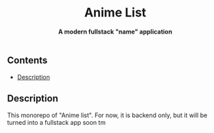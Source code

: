 <div align="center"> <h1>Anime List</h1> </div>
<div align="center"><b>A modern fullstack "name" application</b></div>
</br>

## Contents

- [Description](#Description)

## Description

This monorepo of "Anime list". For now, it is backend only, but it will be turned into a fullstack app soon tm
